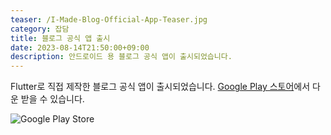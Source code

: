 ```yaml
---
teaser: /I-Made-Blog-Official-App-Teaser.jpg
category: 잡담
title: 블로그 공식 앱 출시
date: 2023-08-14T21:50:00+09:00
description: 안드로이드 용 블로그 공식 앱이 출시되었습니다.
---
```


Flutter로 직접 제작한 블로그 공식 앱이 출시되었습니다. [Google Play 스토어](https://play.google.com/store/apps/details?id=com.d3h1.blog)에서 다운 받을 수 있습니다.

![Google Play Store](/I-Made-Blog-Official-App-Google-Play-Store.png)